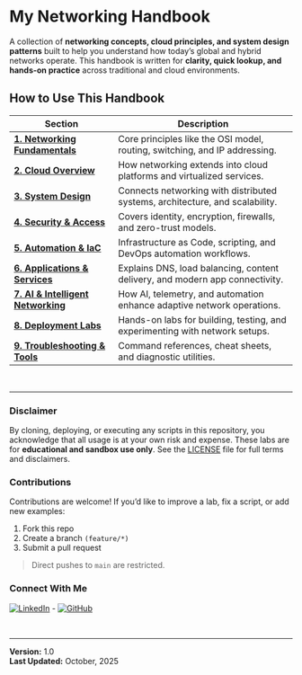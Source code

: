 
# My Networking Handbook 
A collection of **networking concepts, cloud principles, and system design patterns** built to help you understand how today’s global and hybrid networks operate. This handbook is written for **clarity, quick lookup, and hands-on practice** across traditional and cloud environments.

## How to Use This Handbook

| Section | Description |
|----------|--------------|
| [**1. Networking Fundamentals**](./1-networking-fundamentals/networking-fundamentals.md) | Core principles like the OSI model, routing, switching, and IP addressing. |
| [**2. Cloud Overview**](./2-cloud-overview/cloud-overview.md) | How networking extends into cloud platforms and virtualized services. |
| [**3. System Design**](./3-system-design/system-design.md) | Connects networking with distributed systems, architecture, and scalability. |
| [**4. Security & Access**](./4-security-and-access/security-and-access.md) | Covers identity, encryption, firewalls, and zero-trust models. |
| [**5. Automation & IaC**](./5-automation-and-iac/automation-and-iac.md) | Infrastructure as Code, scripting, and DevOps automation workflows. |
| [**6. Applications & Services**](./6-applications-and-services/applications-and-services.md) | Explains DNS, load balancing, content delivery, and modern app connectivity. |
| [**7. AI & Intelligent Networking**](./7-ai-and-intelligent-networking/ai-and-intelligent-networking.md) | How AI, telemetry, and automation enhance adaptive network operations. |
| [**8. Deployment Labs**](./8-deployment-labs/deployment-labs.md) | Hands-on labs for building, testing, and experimenting with network setups. |
| [**9. Troubleshooting & Tools**](./9-troubleshooting-and-tools/troubleshooting-and-tools.md) | Command references, cheat sheets, and diagnostic utilities. |

</br>

---

### Disclaimer
By cloning, deploying, or executing any scripts in this repository, you acknowledge that all usage is at your own risk and expense. These labs are for **educational and sandbox use only**. See the [LICENSE](./LICENSE) file for full terms and disclaimers.

### Contributions
Contributions are welcome! If you’d like to improve a lab, fix a script, or add new examples:

1. Fork this repo
2. Create a branch `(feature/*)`
3. Submit a pull request

> Direct pushes to `main` are restricted.

### Connect With Me 
[![LinkedIn](https://img.shields.io/badge/LinkedIn-Connect-blue "LinkedIn")](https://www.linkedin.com/in/zacharythomasallen/) - [![GitHub](https://img.shields.io/badge/GitHub-Profile-black "GitHub")](https://github.com/zacha0dev)

</br>

---

**Version:** 1.0  
**Last Updated:** October, 2025